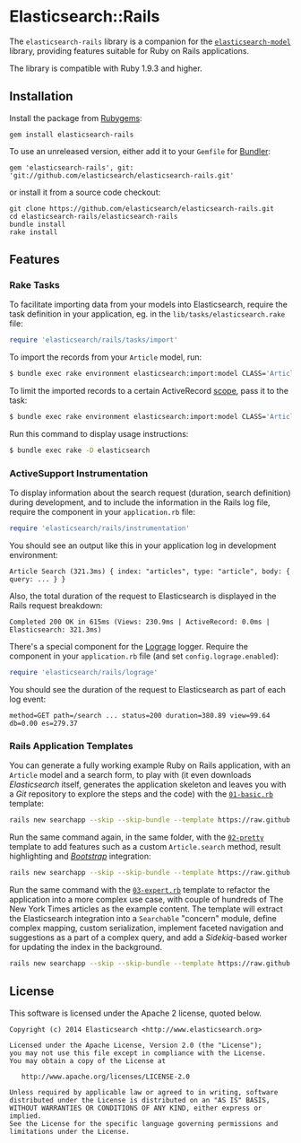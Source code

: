 # Elasticsearch::Rails

The `elasticsearch-rails` library is a companion for
the [`elasticsearch-model`](https://github.com/elasticsearch/elasticsearch-rails/tree/master/elasticsearch-model)
library, providing features suitable for Ruby on Rails applications.

The library is compatible with Ruby 1.9.3 and higher.

## Installation

Install the package from [Rubygems](https://rubygems.org):

    gem install elasticsearch-rails

To use an unreleased version, either add it to your `Gemfile` for [Bundler](http://bundler.io):

    gem 'elasticsearch-rails', git: 'git://github.com/elasticsearch/elasticsearch-rails.git'

or install it from a source code checkout:

    git clone https://github.com/elasticsearch/elasticsearch-rails.git
    cd elasticsearch-rails/elasticsearch-rails
    bundle install
    rake install

## Features

### Rake Tasks

To facilitate importing data from your models into Elasticsearch, require the task definition in your application,
eg. in the `lib/tasks/elasticsearch.rake` file:

```ruby
require 'elasticsearch/rails/tasks/import'
```

To import the records from your `Article` model, run:

```bash
$ bundle exec rake environment elasticsearch:import:model CLASS='Article'
```

To limit the imported records to a certain
ActiveRecord [scope](http://guides.rubyonrails.org/active_record_querying.html#scopes),
pass it to the task:

```bash
$ bundle exec rake environment elasticsearch:import:model CLASS='Article' SCOPE='published'
```

Run this command to display usage instructions:

```bash
$ bundle exec rake -D elasticsearch
```

### ActiveSupport Instrumentation

To display information about the search request (duration, search definition) during development,
and to include the information in the Rails log file, require the component in your `application.rb` file:

```ruby
require 'elasticsearch/rails/instrumentation'
```

You should see an output like this in your application log in development environment:

    Article Search (321.3ms) { index: "articles", type: "article", body: { query: ... } }

Also, the total duration of the request to Elasticsearch is displayed in the Rails request breakdown:

    Completed 200 OK in 615ms (Views: 230.9ms | ActiveRecord: 0.0ms | Elasticsearch: 321.3ms)

There's a special component for the [Lograge](https://github.com/roidrage/lograge) logger.
Require the component in your `application.rb` file (and set `config.lograge.enabled`):

```ruby
require 'elasticsearch/rails/lograge'
```

You should see the duration of the request to Elasticsearch as part of each log event:

    method=GET path=/search ... status=200 duration=380.89 view=99.64 db=0.00 es=279.37

### Rails Application Templates

You can generate a fully working example Ruby on Rails application, with an `Article` model and a search form,
to play with (it even downloads _Elasticsearch_ itself, generates the application skeleton and leaves you with
a _Git_ repository to explore the steps and the code) with the
[`01-basic.rb`](https://github.com/elasticsearch/elasticsearch-rails/blob/master/elasticsearch-rails/lib/rails/templates/01-basic.rb) template:

```bash
rails new searchapp --skip --skip-bundle --template https://raw.github.com/elasticsearch/elasticsearch-rails/master/elasticsearch-rails/lib/rails/templates/01-basic.rb
```

Run the same command again, in the same folder, with the
[`02-pretty`](https://github.com/elasticsearch/elasticsearch-rails/blob/master/elasticsearch-rails/lib/rails/templates/02-pretty.rb)
template to add features such as a custom `Article.search` method, result highlighting and
[_Bootstrap_](http://getbootstrap.com) integration:

```bash
rails new searchapp --skip --skip-bundle --template https://raw.github.com/elasticsearch/elasticsearch-rails/master/elasticsearch-rails/lib/rails/templates/02-pretty.rb
```

Run the same command with the [`03-expert.rb`](https://github.com/elasticsearch/elasticsearch-rails/blob/master/elasticsearch-rails/lib/rails/templates/03-expert.rb)
template to refactor the application into a more complex use case,
with couple of hundreds of The New York Times articles as the example content.
The template will extract the Elasticsearch integration into a `Searchable` "concern" module,
define complex mapping, custom serialization, implement faceted navigation and suggestions as a part of
a complex query, and add a _Sidekiq_-based worker for updating the index in the background.

```bash
rails new searchapp --skip --skip-bundle --template https://raw.github.com/elasticsearch/elasticsearch-rails/master/elasticsearch-rails/lib/rails/templates/03-expert.rb
```

## License

This software is licensed under the Apache 2 license, quoted below.

    Copyright (c) 2014 Elasticsearch <http://www.elasticsearch.org>

    Licensed under the Apache License, Version 2.0 (the "License");
    you may not use this file except in compliance with the License.
    You may obtain a copy of the License at

       http://www.apache.org/licenses/LICENSE-2.0

    Unless required by applicable law or agreed to in writing, software
    distributed under the License is distributed on an "AS IS" BASIS,
    WITHOUT WARRANTIES OR CONDITIONS OF ANY KIND, either express or implied.
    See the License for the specific language governing permissions and
    limitations under the License.
